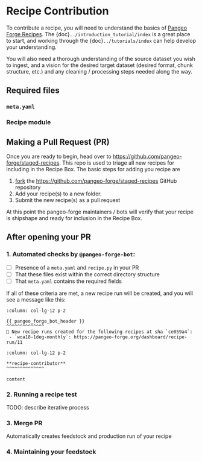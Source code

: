 # Recipe Contribution

To contribute a recipe, you will need to understand the basics of [Pangeo Forge Recipes](../recipe_user_guide/index).
The {doc}`../introduction_tutorial/index` is a great place to start, and working through the {doc}`../tutorials/index` can help develop your understanding.

You will also need a thorough understanding of the source dataset you wish to ingest,
and a vision for the desired target dataset (desired format, chunk structure, etc.)
and any cleaning / processing steps needed along the way.

## Required files

### `meta.yaml`


### Recipe module


## Making a Pull Request (PR)

Once you are ready to begin, head over to <https://github.com/pangeo-forge/staged-recipes>.
This repo is used to triage all new recipes for including in the Recipe Box.
The basic steps for adding you recipe are

1. [fork](https://docs.github.com/en/free-pro-team@latest/github/getting-started-with-github/fork-a-repo) the <https://github.com/pangeo-forge/staged-recipes> GitHub repository
2. Add your recipe(s) to a new folder.
3. Submit the new recipe(s) as a pull request

At this point the pangeo-forge maintainers / bots will verify that your recipe
is shipshape and ready for inclusion in the Recipe Box.

## After opening your PR

### 1. Automated checks by `@pangeo-forge-bot`:

- [ ] Presence of a `meta.yaml` and `recipe.py` in your PR
- [ ] That these files exist within the correct directory structure
- [ ] That `meta.yaml` contains the required fields

If all of these criteria are met, a new recipe run will be created, and you will see a message like this:

```{panels}
:column: col-lg-12 p-2

{{ pangeo_forge_bot_header }}
^^^^^^^^^^^^^^
🎉 New recipe runs created for the following recipes at sha `ce059a4`:
 - `woa18-1deg-monthly`: https://pangeo-forge.org/dashboard/recipe-run/11
```

```{panels}
:column: col-lg-12 p-2

**recipe-contributor**
^^^^^^^^^^^^^^

content

```

### 2. Running a recipe test

TODO: describe iterative process

### 3. Merge PR

Automatically creates feedstock and production run of your recipe

### 4. Maintaining your feedstock
